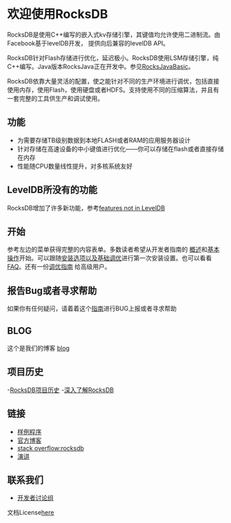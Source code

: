 # 欢迎使用RocksDB
RocksDB是使用C++编写的嵌入式kv存储引擎，其键值均允许使用二进制流。由Facebook基于levelDB开发， 提供向后兼容的levelDB API。

RocksDB针对Flash存储进行优化，延迟极小。RocksDB使用LSM存储引擎，纯C++编写。Java版本RocksJava正在开发中。参见[RocksJavaBasic](https://wanghenshui.github.io/rocksdb-doc-cn/doc/RocksJava-Basics.html)。

RocksDB依靠大量灵活的配置，使之能针对不同的生产环境进行调优，包括直接使用内存，使用Flash，使用硬盘或者HDFS。支持使用不同的压缩算法，并且有一套完整的工具供生产和调试使用。

## 功能
- 为需要存储TB级别数据到本地FLASH或者RAM的应用服务器设计
- 针对存储在高速设备的中小键值进行优化——你可以存储在flash或者直接存储在内存
- 性能随CPU数量线性提升，对多核系统友好

## LevelDB所没有的功能
RocksDB增加了许多新功能，参考[features not in LevelDB](https://wanghenshui.github.io/rocksdb-doc-cn/doc/Features-Not-in-LevelDB.html)

## 开始
参考左边的菜单获得完整的内容表单。多数读者希望从开发者指南的 [概述]()和[基本操作]()开始。可以跟随[安装选项以及基础调优]()进行第一次安装设置。也可以看看[FAQ]()。还有一份[调优指南]() 给高级用户。

## 报告Bug或者寻求帮助
如果你有任何疑问，请着着这个[指南]()进行BUG上报或者寻求帮助

## BLOG
这个是我们的博客 [blog](rocksdb.org/blog)

## 项目历史

-[RocksDB项目历史](http://rocksdb.blogspot.com/2013/11/the-history-of-rocksdb.html)
-[深入了解RocksDB](https://www.facebook.com/notes/facebook-engineering/under-the-hood-building-and-open-sourcing-rocksdb/10151822347683920)

## 链接
- [样例程序](https://github.com/facebook/rocksdb/tree/master/examples)
- [官方博客](http://rocksdb.org/blog/)
- [stack overflow:rocksdb](https://stackoverflow.com/questions/tagged/rocksdb)
- [演讲](https://wanghenshui.github.io/rocksdb-doc-cn/doc/Talks.html)

## 联系我们
- [开发者讨论组]()

文档License[here]()


